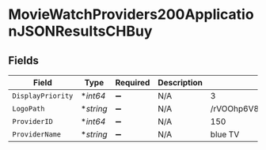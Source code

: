 # MovieWatchProviders200ApplicationJSONResultsCHBuy


## Fields

| Field                            | Type                             | Required                         | Description                      | Example                          |
| -------------------------------- | -------------------------------- | -------------------------------- | -------------------------------- | -------------------------------- |
| `DisplayPriority`                | **int64*                         | :heavy_minus_sign:               | N/A                              | 3                                |
| `LogoPath`                       | **string*                        | :heavy_minus_sign:               | N/A                              | /rVOOhp6V8FheEAKtFAJMLMbnaMZ.jpg |
| `ProviderID`                     | **int64*                         | :heavy_minus_sign:               | N/A                              | 150                              |
| `ProviderName`                   | **string*                        | :heavy_minus_sign:               | N/A                              | blue TV                          |